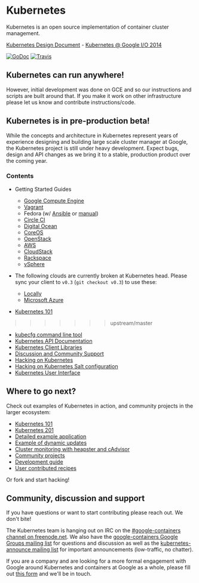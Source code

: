 # Kubernetes
Kubernetes is an open source implementation of container cluster management.

[Kubernetes Design Document](DESIGN.md) - [Kubernetes @ Google I/O 2014](http://youtu.be/tsk0pWf4ipw)

[![GoDoc](https://godoc.org/github.com/GoogleCloudPlatform/kubernetes?status.png)](https://godoc.org/github.com/GoogleCloudPlatform/kubernetes)
[![Travis](https://travis-ci.org/GoogleCloudPlatform/kubernetes.svg?branch=master)](https://travis-ci.org/GoogleCloudPlatform/kubernetes)


## Kubernetes can run anywhere!
However, initial development was done on GCE and so our instructions and scripts are built around that.  If you make it work on other infrastructure please let us know and contribute instructions/code.

## Kubernetes is in pre-production beta!
While the concepts and architecture in Kubernetes represent years of experience designing and building large scale cluster manager at Google, the Kubernetes project is still under heavy development.  Expect bugs, design and API changes as we bring it to a stable, production product over the coming year.

### Contents
* Getting Started Guides
  * [Google Compute Engine](docs/getting-started-guides/gce.md)
  * [Vagrant](docs/getting-started-guides/vagrant.md)
  * Fedora (w/ [Ansible](docs/getting-started-guides/fedora/fedora_ansible_config.md) or [manual](docs/getting-started-guides/fedora/fedora_manual_config.md))
  * [Circle CI](https://circleci.com/docs/docker#google-compute-engine-and-kubernetes)
  * [Digital Ocean](https://github.com/bketelsen/coreos-kubernetes-digitalocean)
  * [CoreOS](docs/getting-started-guides/coreos.md)
  * [OpenStack](https://developer.rackspace.com/blog/running-coreos-and-kubernetes/)
  * [AWS](docs/getting-started-guides/aws.md)
  * [CloudStack](docs/getting-started-guides/cloudstack.md)
  * [Rackspace](docs/getting-started-guides/rackspace.md)
  * [vSphere](docs/getting-started-guides/vsphere.md)

* The following clouds are currently broken at Kubernetes head.  Please sync your client to `v0.3` (`git checkout v0.3`) to use these:
  * [Locally](docs/getting-started-guides/locally.md)
  * [Microsoft Azure](docs/getting-started-guides/azure.md)
* [Kubernetes 101](https://github.com/GoogleCloudPlatform/kubernetes/tree/master/examples/walkthrough)
>>>>>>> upstream/master
* [kubecfg command line tool](https://github.com/GoogleCloudPlatform/kubernetes/blob/master/docs/cli.md)
* [Kubernetes API Documentation](http://cdn.rawgit.com/GoogleCloudPlatform/kubernetes/31a0daae3627c91bc96e1f02a6344cd76e294791/api/kubernetes.html)
* [Kubernetes Client Libraries](docs/client-libraries.md)
* [Discussion and Community Support](#community-discussion-and-support)
* [Hacking on Kubernetes](#development)
* [Hacking on Kubernetes Salt configuration](docs/salt.md)
* [Kubernetes User Interface](docs/ux.md)

## Where to go next?

Check out examples of Kubernetes in action, and community projects in the larger ecosystem:

* [Kubernetes 101](examples/walkthrough/README.md)
* [Kubernetes 201](examples/walkthrough/k8s201.md)
* [Detailed example application](examples/guestbook/README.md)
* [Example of dynamic updates](examples/update-demo/README.md)
* [Cluster monitoring with heapster and cAdvisor](https://github.com/GoogleCloudPlatform/heapster)
* [Community projects](https://github.com/GoogleCloudPlatform/kubernetes/wiki/Kubernetes-Community)
* [Development guide](docs/devel/development.md)
* [User contributed recipes](contrib/recipes)

Or fork and start hacking!

## Community, discussion and support

If you have questions or want to start contributing please reach out.  We don't bite!

The Kubernetes team is hanging out on IRC on the [#google-containers channel on freenode.net](http://webchat.freenode.net/?channels=google-containers).  We also have the [google-containers Google Groups mailing list](https://groups.google.com/forum/#!forum/google-containers) for questions and discussion as well as the [kubernetes-announce mailing list](https://groups.google.com/forum/#!forum/kubernetes-announce) for important announcements (low-traffic, no chatter).

If you are a company and are looking for a more formal engagement with Google around Kubernetes and containers at Google as a whole, please fill out [this form](https://docs.google.com/a/google.com/forms/d/1_RfwC8LZU4CKe4vKq32x5xpEJI5QZ-j0ShGmZVv9cm4/viewform) and we'll be in touch.
